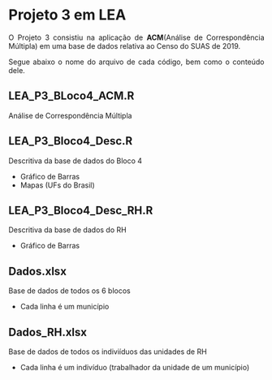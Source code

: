 <div style="text-align: justify">

# Projeto 3 em LEA

O Projeto 3 consistiu na aplicação de **ACM**(Análise de Correspondência Múltipla) em uma base de dados relativa ao Censo do SUAS de 2019. 

Segue abaixo o nome do arquivo de cada código, bem como o conteúdo dele.

## LEA_P3_BLoco4_ACM.R

Análise de Correspondência Múltipla
  
## LEA_P3_Bloco4_Desc.R
 
Descritiva da base de dados do Bloco 4
  - Gráfico de Barras
  - Mapas (UFs do Brasil)
 
## LEA_P3_Bloco4_Desc_RH.R
  
Descritiva da base de dados do RH
  - Gráfico de Barras
  
  
## Dados.xlsx
 
Base de dados de todos os 6 blocos
  - Cada linha é um município
  
## Dados_RH.xlsx
 
Base de dados de todos os indiviíduos das unidades de RH
  - Cada linha é um indivíduo (trabalhador da unidade de um município)
